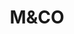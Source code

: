 ---
title: "M&CO"
description: "M&CO"
layout: shop
keywords:
  - 美食競賽
  - 台灣美食
  - 美食精選
datePublished: "2025-06-30"
dateModified: "2025-07-06"
city: "台北市"
district: "松山區"
address: "台北市松山區民生東路三段127巷6號1樓"
phone: ""
geo: "25.0585159762837, 121.54740499143944"
google_map: "https://maps.app.goo.gl/K5ZbXAtKZQ1MWPVu5"
footinder: "https://footinder.com.tw/%E5%8F%B0%E5%8C%97%E5%B8%82%E6%9D%BE%E5%B1%B1%E5%8D%80/47863/"
official: "https://www.facebook.com/MCOrestaurant"
award:
  - name: "500盤"
    year: "2024"
    entries:
      - dishes:
          - "神隱咖哩"
          - "Chawnmushi with ice cream茶碗蒸"

---